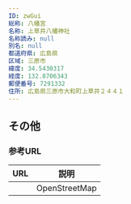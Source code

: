 ```yaml
---
ID: zwGui
総称: 八幡宮
名称: 上草井八幡神社
名称読み: null
別名: null
都道府県: 広島県
区域: 三原市
緯度: 34.5430317
経度: 132.8706343
郵便番号: 7291332
住所: 広島県三原市大和町上草井２４４１
---
```


## その他

### 参考URL

| URL | 説明          |
| --- | ------------- |
|     | OpenStreetMap |
